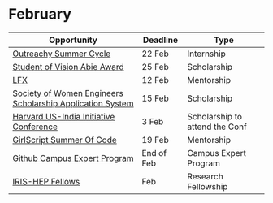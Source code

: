 # February
Opportunity|Deadline|Type
----|-----|-----
[Outreachy Summer Cycle](https://www.outreachy.org/) | 22 Feb | Internship
[Student of Vision Abie Award](https://anitab.org/awards-grants/abie-awards/student-of-vision/) | 25 Feb | Scholarship
[LFX](https://lfx.linuxfoundation.org/tools/mentorship/) | 12 Feb | Mentorship
[Society of Women Engineers Scholarship Application System](https://scholarships.swe.org/applications/login.asp) | 15 Feb | Scholarship
[Harvard US-India Initiative Conference](https://www.huii.in/apply-now) | 3 Feb | Scholarship to attend the Conf
[GirlScript Summer Of Code](https://gssoc.girlscript.tech/index.html) | 19 Feb | Mentorship
[Github Campus Expert Program](https://apply.githubcampus.expert/) | End of Feb | Campus Expert Program
[IRIS-HEP Fellows](https://iris-hep.org/fellows.html) | Feb | Research Fellowship

